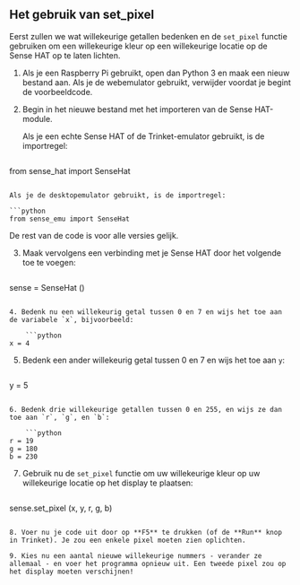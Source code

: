 ## Het gebruik van set_pixel

Eerst zullen we wat willekeurige getallen bedenken en de `set_pixel` functie gebruiken om een ​​willekeurige kleur op een willekeurige locatie op de Sense HAT op te laten lichten.

1. Als je een Raspberry Pi gebruikt, open dan Python 3 en maak een nieuw bestand aan. Als je de webemulator gebruikt, verwijder voordat je begint de voorbeeldcode.

2. Begin in het nieuwe bestand met het importeren van de Sense HAT-module.
    
    Als je een echte Sense HAT of de Trinket-emulator gebruikt, is de importregel:
    
    ```python
from sense_hat import SenseHat
```

Als je de desktopemulator gebruikt, is de importregel:

```python
from sense_emu import SenseHat
```

De rest van de code is voor alle versies gelijk.

3. Maak vervolgens een verbinding met je Sense HAT door het volgende toe te voegen:
    
    ```python
sense = SenseHat ()
```

4. Bedenk nu een willekeurig getal tussen 0 en 7 en wijs het toe aan de variabele `x`, bijvoorbeeld:
    
    ```python
x = 4
```

5. Bedenk een ander willekeurig getal tussen 0 en 7 en wijs het toe aan `y`:
    
    ```python
y = 5
```

6. Bedenk drie willekeurige getallen tussen 0 en 255, en wijs ze dan toe aan `r`, `g`, en `b`:
    
    ```python
r = 19
g = 180
b = 230
```

7. Gebruik nu de `set_pixel` functie om uw willekeurige kleur op uw willekeurige locatie op het display te plaatsen:
    
    ```python
sense.set_pixel (x, y, r, g, b)
```

8. Voer nu je code uit door op **F5** te drukken (of de **Run** knop in Trinket). Je zou een enkele pixel moeten zien oplichten.

9. Kies nu een aantal nieuwe willekeurige nummers - verander ze allemaal - en voer het programma opnieuw uit. Een tweede pixel zou op het display moeten verschijnen!